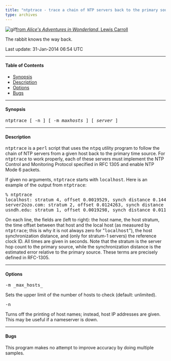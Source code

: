 ```yaml
---
title: "ntptrace - trace a chain of NTP servers back to the primary source"
type: archives
---
```


![gif](/archives/pic/alice13.gif)[from _Alice's Adventures in Wonderland_, Lewis Carroll](/reflib/pictures)

The rabbit knows the way back.

Last update: 31-Jan-2014 06:54 UTC

* * *

#### Table of Contents

* [Synopsis](/archives/4.2.8-series/ntptrace/#synopsis)
* [Description](/archives/4.2.8-series/ntptrace/#description)
* [Options](/archives/4.2.8-series/ntptrace/#options)
* [Bugs](/archives/4.2.8-series/ntptrace/#bugs)

* * *

#### Synopsis

<tt>ntptrace [ -n ] [ -m _maxhosts_ ] [ _server_ ]</tt>

* * *

#### Description

<tt>ntptrace</tt> is a <tt>perl</tt> script that uses the <tt>ntpq</tt> utility program to follow the chain of NTP servers from a given host back to the primary time source. For <tt>ntptrace</tt> to work properly, each of these servers must implement the NTP Control and Monitoring Protocol specified in RFC 1305 and enable NTP Mode 6 packets.

If given no arguments, <tt>ntptrace</tt> starts with <tt>localhost</tt>. Here is an example of the output from <tt>ntptrace</tt>:

<pre>% ntptrace
localhost: stratum 4, offset 0.0019529, synch distance 0.144135
server2ozo.com: stratum 2, offset 0.0124263, synch distance 0.115784
usndh.edu: stratum 1, offset 0.0019298, synch distance 0.011993, refid 'WWVB'
</pre>

On each line, the fields are (left to right): the host name, the host stratum, the time offset between that host and the local host (as measured by <tt>ntptrace</tt>; this is why it is not always zero for "<tt>localhost</tt>"), the host synchronization distance, and (only for stratum-1 servers) the reference clock ID. All times are given in seconds. Note that the stratum is the server hop count to the primary source, while the synchronization distance is the estimated error relative to the primary source. These terms are precisely defined in RFC-1305.

* * *

#### Options

<dt><tt>-m _max_hosts_</tt></dt>

Sets the upper limit of the number of hosts to check (default: unlimited).

<dt><tt>-n</tt></dt>

Turns off the printing of host names; instead, host IP addresses are given. This may be useful if a nameserver is down.

* * *

#### Bugs

This program makes no attempt to improve accuracy by doing multiple samples.